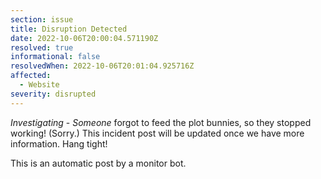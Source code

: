 ```yaml
---
section: issue
title: Disruption Detected
date: 2022-10-06T20:00:04.571190Z
resolved: true
informational: false
resolvedWhen: 2022-10-06T20:01:04.925716Z
affected:
  - Website
severity: disrupted
---
```

*Investigating* - _Someone_ forgot to feed the plot bunnies, so they stopped working! (Sorry.) This incident post will be updated once we have more information. Hang tight!

This is an automatic post by a monitor bot.
        